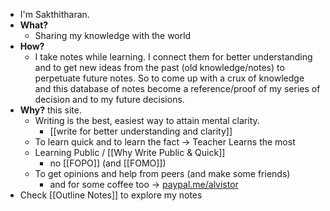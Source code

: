 - I'm Sakthitharan. 
- **What?**
    - Sharing my knowledge with the world
- **How?**
    - I take notes while learning. I connect them for better understanding and to get new ideas from the past (old knowledge/notes) to perpetuate future notes. So to come up with a crux of knowledge and this database of notes become a reference/proof of my series of decision and to my future decisions. 
- **Why?** this site.
    - Writing is the best, easiest way to attain mental clarity.
        - [[write for better understanding and clarity]]
    - To learn quick and to learn the fact -> Teacher Learns the most
    - Learning Public / [[Why Write Public & Quick]]
        - no [[FOPO]] (and [[FOMO]])
    - To get opinions and help from peers (and make some friends)
        - and for some coffee too -> [paypal.me/alvistor](paypal.me/alvistor)
- Check [[Outline Notes]] to explore my notes
